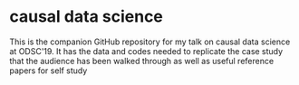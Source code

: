 # causal data science
This is the companion GitHub repository for my talk on causal data science at ODSC'19.
It has the data and codes needed to replicate the case study that the audience has been
walked through as well as useful reference papers for self study
